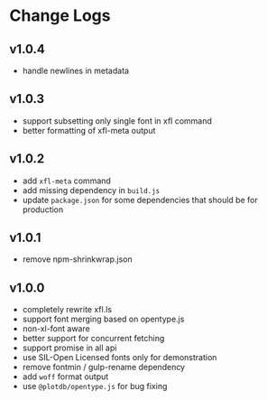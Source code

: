# Change Logs

## v1.0.4

 - handle newlines in metadata


## v1.0.3

 - support subsetting only single font in xfl command
 - better formatting of xfl-meta output


## v1.0.2

 - add `xfl-meta` command
 - add missing dependency in `build.js`
 - update `package.json` for some dependencies that should be for production


## v1.0.1

 - remove npm-shrinkwrap.json


## v1.0.0

 - completely rewrite xfl.ls
 - support font merging based on opentype.js
 - non-xl-font aware
 - better support for concurrent fetching
 - support promise in all api
 - use SIL-Open Licensed fonts only for demonstration
 - remove fontmin / gulp-rename dependency
 - add `woff` format output
 - use `@plotdb/opentype.js` for bug fixing
